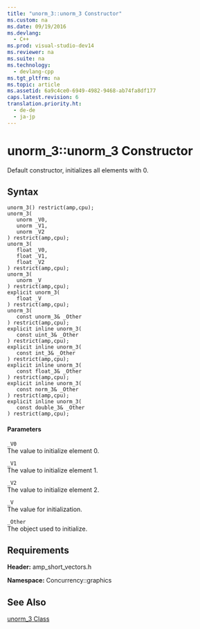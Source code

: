 ```yaml
---
title: "unorm_3::unorm_3 Constructor"
ms.custom: na
ms.date: 09/19/2016
ms.devlang: 
  - C++
ms.prod: visual-studio-dev14
ms.reviewer: na
ms.suite: na
ms.technology: 
  - devlang-cpp
ms.tgt_pltfrm: na
ms.topic: article
ms.assetid: 6a9c4ce0-6949-4982-9468-ab74fa8df177
caps.latest.revision: 6
translation.priority.ht: 
  - de-de
  - ja-jp
---
```

# unorm_3::unorm_3 Constructor
Default constructor, initializes all elements with 0.  
  
## Syntax  
  
```  
unorm_3() restrict(amp,cpu);  
unorm_3(  
   unorm _V0,  
   unorm _V1,  
   unorm _V2  
) restrict(amp,cpu);  
unorm_3(  
   float _V0,  
   float _V1,  
   float _V2  
) restrict(amp,cpu);  
unorm_3(  
   unorm _V  
) restrict(amp,cpu);  
explicit unorm_3(  
   float _V  
) restrict(amp,cpu);  
unorm_3(  
   const unorm_3& _Other  
) restrict(amp,cpu);  
explicit inline unorm_3(  
   const uint_3& _Other  
) restrict(amp,cpu);  
explicit inline unorm_3(  
   const int_3& _Other  
) restrict(amp,cpu);  
explicit inline unorm_3(  
   const float_3& _Other  
) restrict(amp,cpu);  
explicit inline unorm_3(  
   const norm_3& _Other  
) restrict(amp,cpu);  
explicit inline unorm_3(  
   const double_3& _Other  
) restrict(amp,cpu);  
```  
  
#### Parameters  
 `_V0`  
 The value to initialize element 0.  
  
 `_V1`  
 The value to initialize element 1.  
  
 `_V2`  
 The value to initialize element 2.  
  
 `_V`  
 The value for initialization.  
  
 `_Other`  
 The object used to initialize.  
  
## Requirements  
 **Header:** amp_short_vectors.h  
  
 **Namespace:** Concurrency::graphics  
  
## See Also  
 [unorm_3 Class](../vs140/unorm_3-Class.md)